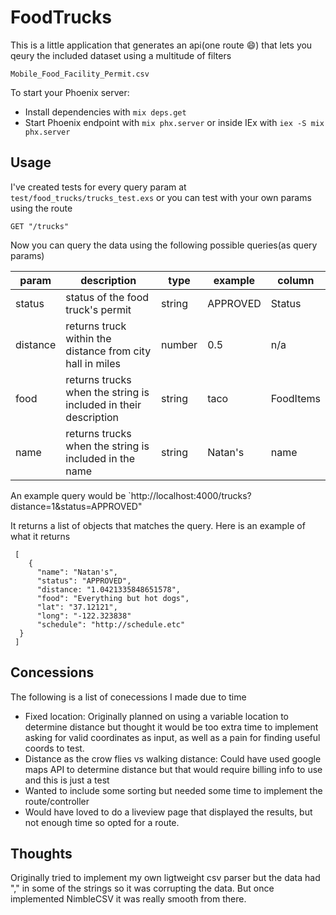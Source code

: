 # FoodTrucks
This is a little application that generates an api(one route 😄) that lets you qeury the included dataset using a multitude of filters

`Mobile_Food_Facility_Permit.csv`

To start your Phoenix server:

  * Install dependencies with `mix deps.get`
  * Start Phoenix endpoint with `mix phx.server` or inside IEx with `iex -S mix phx.server`

## Usage
I've created tests for every query param at `test/food_trucks/trucks_test.exs` or you can test with your own params using the route

`GET "/trucks"`

Now you can query the data using the following possible queries(as query params)

| param    | description                                                     | type   | example  | column    |
|----------|-----------------------------------------------------------------|--------|----------|-----------|
| status   | status of the food truck's permit                               | string | APPROVED | Status    |
| distance | returns truck within the distance from city hall in miles       | number | 0.5      | n/a       |
| food     | returns trucks when the string is included in their description | string | taco     | FoodItems |
| name     | returns trucks when the string is included in the name          | string | Natan's  | name      |

An example query would be `http://localhost:4000/trucks?distance=1&status=APPROVED"

It returns a list of objects that matches the query. Here is an example of what it returns

```
 [
    {
      "name": "Natan's",
      "status": "APPROVED",
      "distance: "1.0421335848651578",
      "food": "Everything but hot dogs",
      "lat": "37.12121",
      "long": "-122.323838"
      "schedule": "http://schedule.etc"
  }
 ]
```

## Concessions
The following is a list of conecessions I made due to time

* Fixed location: Originally planned on using a variable location to determine distance but thought it would be too extra time to implement asking for valid coordinates as input, as well as a pain for finding useful coords to test.
* Distance as the crow flies vs walking distance: Could have used google maps API to determine distance but that would require billing info to use and this is just a test
* Wanted to include some sorting but needed some time to implement the route/controller
* Would have loved to do a liveview page that displayed the results, but not enough time so opted for a route.

## Thoughts
Originally tried to implement my own ligtweight csv parser but the data had "," in some of the strings so it was corrupting the data. But once implemented NimbleCSV it was really smooth from there.


